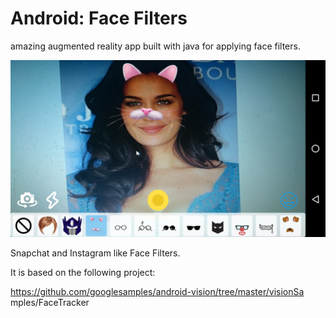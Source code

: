 # Android: Face Filters

amazing augmented reality app built with java for applying face filters.

![screenshot](screenshot/android-face-filters.png)

Snapchat and Instagram like Face Filters.

It is based on the following project:

https://github.com/googlesamples/android-vision/tree/master/visionSa    mples/FaceTracker